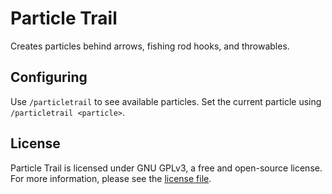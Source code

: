 # Particle Trail

Creates particles behind arrows, fishing rod hooks, and throwables.

## Configuring

Use `/particletrail` to see available particles. Set the current particle using `/particletrail <particle>`.

## License

Particle Trail is licensed under GNU GPLv3, a free and open-source license. For more information, please see the [license file](https://codeberg.org/chloe/ParticleTrail/src/branch/main/LICENSE).